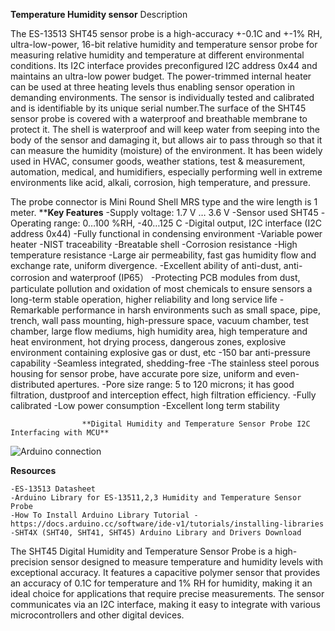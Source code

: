 **Temperature Humidity sensor**
Description

The ES-13513 SHT45 sensor probe is a high-accuracy +-0.1C and +-1% RH, ultra-low-power, 16-bit relative humidity and temperature sensor probe for measuring relative humidity and temperature at different environmental conditions. Its I2C interface provides preconfigured I2C address 0x44 and maintains an ultra-low power budget. The power-trimmed internal heater can be used at three heating levels thus enabling sensor operation in demanding environments. The sensor is individually tested and calibrated and is identifiable by its unique serial number.The surface of the SHT45 sensor probe is covered with a waterproof and breathable membrane to protect it. The shell is waterproof and will keep water from seeping into the body of the sensor and damaging it, but allows air to pass through so that it can measure the humidity (moisture) of the environment. It has been widely used in HVAC, consumer goods, weather stations, test & measurement, automation, medical, and humidifiers, especially performing well in extreme environments like acid, alkali, corrosion, high temperature, and pressure.

The probe connector is Mini Round Shell MRS type and the wire length is 1 meter.
****Key Features**
    -Supply voltage: 1.7 V … 3.6 V
    -Sensor used SHT45
    -Operating range: 0…100 %RH, -40…125 C
    -Digital output, I2C interface (I2C address 0x44)
    -Fully functional in condensing environment
    -Variable power heater
    -NIST traceability
    -Breatable shell
    -Corrosion resistance
    -High temperature resistance
    -Large air permeability, fast gas humidity flow and exchange rate, uniform divergence.
    -Excellent ability of anti-dust, anti-corrosion and waterproof (IP65）
    -Protecting PCB modules from dust, particulate pollution and oxidation of most chemicals to ensure sensors a long-term stable operation, higher reliability and long service life
    -Remarkable performance in harsh environments such as small space, pipe, trench, wall pass mounting, high-pressure space, vacuum chamber, test chamber, large flow mediums, high humidity area, high temperature and heat environment, hot drying              process, dangerous zones, explosive environment containing explosive gas or dust, etc
    -150 bar anti-pressure capability
    -Seamless integrated, shedding-free
    -The stainless steel porous housing for sensor probe, have accurate pore size, uniform and even-distributed apertures.
    -Pore size range: 5 to 120 microns; it has good filtration, dustproof and interception effect, high filtration efficiency.
    -Fully calibrated
    -Low power consumption
    -Excellent long term stability

                    **Digital Humidity and Temperature Sensor Probe I2C Interfacing with MCU**

![Arduino connection](https://cdn11.bigcommerce.com/s-3fd3md1ghs/images/stencil/original/image-manager/es13511-interfacing.jpg?t=1664791754)

**Resources**

    -ES-13513 Datasheet
    -Arduino Library for ES-13511,2,3 Humidity and Temperature Sensor Probe
    -How To Install Arduino Library Tutorial - https://docs.arduino.cc/software/ide-v1/tutorials/installing-libraries
    -SHT4X (SHT40, SHT41, SHT45) Arduino Library and Drivers Download

The SHT45 Digital Humidity and Temperature Sensor Probe is a high-precision sensor designed to measure temperature and humidity levels with exceptional accuracy. It features a capacitive polymer sensor that provides an accuracy of 0.1C for temperature and 1% RH for humidity, making it an ideal choice for applications that require precise measurements. The sensor communicates via an I2C interface, making it easy to integrate with various microcontrollers and other digital devices.


